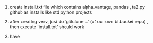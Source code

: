 
1. create install.txt file which contains alpha_vantage, pandas , ta2.py github as installs like std python projects
2. after creating venv, just do 'gitlclone ...' (of our own bitbucket repo) , then execute 'install.txt' should work 

3. have 
